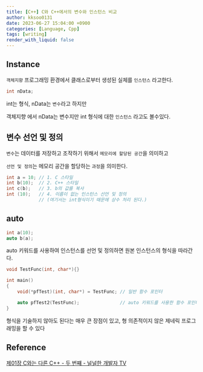 ```yaml
---
title: [C++] C와 C++에서의 변수와 인스턴스 비교
author: kksoo0131
date: 2023-06-27 15:04:00 +0900
categories: [Language, Cpp]
tags: [writing]
render_with_liquid: false
---
```


## Instance
`객체지향` 프로그래밍 환경에서 클래스로부터 생성된 실체를 `인스턴스` 라고한다.

```cpp
int nData;
```
int는 형식, nData는 `변수`라고 하지만

객체지향 에서 nData는 변수지만 int 형식에 대한 `인스턴스` 라고도 볼수있다.


## 변수 선언 및 정의
`변수`는 데이터를 저장하고 조작하기 위해서 `메모리에 할당된 공간`을 의미하고

`선언 및 정의`는 메모리 공간을 할당하는 `과정`을 의미한다.

```cpp
int a = 10; // 1. C 스타일
int b(10);  // 2. C++ 스타일
int c(b);   // 3. b의 값를 복사
int (10);   // 4. 이름이 없는 인스턴스 선언 및 정의 
            // (여기서는 int형식이기 때문에 상수 처리 된다.)
```

## auto
```cpp
int a(10);
auto b(a);
```
auto 키워드를 사용하여 인스턴스를 선언 및 정의하면 원본 인스턴스의 형식을 따라간다.

```cpp
void TestFunc(int, char*){}

int main()
{
    void(*pfTest)(int, char*) = TestFunc; // 일반 함수 포인터

    auto pfTest2(TestFunc);               // auto 키워드를 사용한 함수 포인터
}
```
형식을 기술하지 않아도 된다는 매우 큰 장점이 있고, 형 의존적이지 않은 제네릭 프로그래밍을 할 수 있다

## Reference
[제01장 C와는 다른 C++ - 두 번쨰 - 널널한 개발자 TV](https://www.youtube.com/watch?v=kq6b5zBkQ28)
